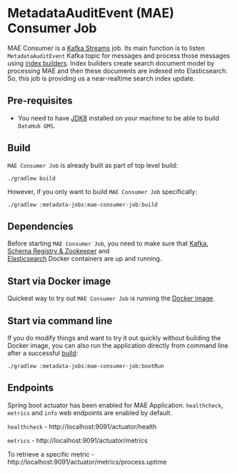 # MetadataAuditEvent (MAE) Consumer Job
MAE Consumer is a [Kafka Streams](https://kafka.apache.org/documentation/streams/) job. Its main function is to listen
`MetadataAuditEvent` Kafka topic for messages and process those messages using [index builders](../../metadata-builders).
Index builders create search document model by processing MAE and then these documents are indexed into Elasticsearch.
So, this job is providing us a near-realtime search index update. 

## Pre-requisites
* You need to have [JDK8](https://www.oracle.com/java/technologies/jdk8-downloads.html) 
installed on your machine to be able to build `DataHub GMS`.

## Build
`MAE Consumer Job` is already built as part of top level build:
```
./gradlew build
```
However, if you only want to build `MAE Consumer Job` specifically:
```
./gradlew :metadata-jobs:mae-consumer-job:build
```

## Dependencies
Before starting `MAE Consumer Job`, you need to make sure that [Kafka, Schema Registry & Zookeeper](../../docker/kafka) and  
[Elasticsearch](../../docker/elasticsearch) Docker containers are up and running.

## Start via Docker image
Quickest way to try out `MAE Consumer Job` is running the [Docker image](../../docker/mae-consumer).

## Start via command line
If you do modify things and want to try it out quickly without building the Docker image, you can also run
the application directly from command line after a successful [build](#build):
```
./gradlew :metadata-jobs:mae-consumer-job:bootRun
```

## Endpoints
Spring boot actuator has been enabled for MAE Application. 
`healthcheck`, `metrics` and `info` web endpoints are enabled by default.

`healthcheck` - http://localhost:9091/actuator/health

`metrics` - http://localhost:9091/actuator/metrics

To retrieve a specific metric - http://localhost:9091/actuator/metrics/process.uptime
